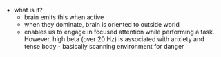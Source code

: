   * what is it?
    * brain emits this when active
    * when they dominate, brain is oriented to outside world
    * enables us to engage in focused attention while performing a task. However, high beta (over 20 Hz) is associated with anxiety and tense body - basically scanning environment for danger